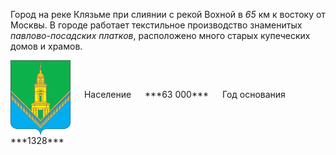 <!--2022-01-18 00:44:01-->
Город на реке Клязьме при слиянии с рекой Вохной в *65* км к востоку от Москвы.
В городе работает текстильное производство знаменитых *павлово-посадских платков*, 
расположено много старых купеческих домов и храмов.

<span class="dt">
  <img src="Pavlovskiy_Posad.gif" align="middle" width="96px"> &emsp; 
<span class="dtc">
  Население &emsp; ***63 000*** &emsp;
  Год основания &emsp; ***1328***
</span>
</span>